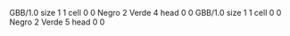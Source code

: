 <gs-board> GBB/1.0
size 1 1
cell 0 0 Negro 2 Verde 4 
head 0 0
 </gs-board>
<gs-board> GBB/1.0
size 1 1
cell 0 0 Negro 2 Verde 5 
head 0 0
 </gs-board>